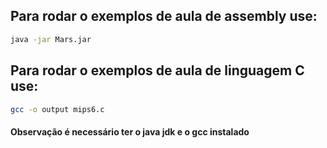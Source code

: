## Para rodar o exemplos de aula de assembly use:

```bash
java -jar Mars.jar
```

## Para rodar o exemplos de aula de linguagem C use:

```bash
gcc -o output mips6.c 
```


#### Observação é necessário ter o java jdk e o gcc instalado